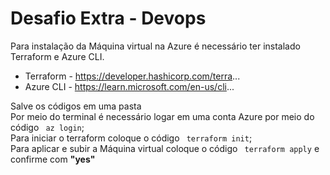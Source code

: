 # Desafio Extra - Devops
Para instalação da Máquina virtual na Azure é necessário ter instalado Terraform e Azure CLI.
- Terraform - https://developer.hashicorp.com/terra...
- Azure CLI - https://learn.microsoft.com/en-us/cli...

Salve os códigos em uma pasta  
Por meio do terminal é necessário logar em uma conta Azure por meio do código ` az login`;  
Para iniciar o terraform coloque o código ` terraform init`;  
Para aplicar e subir a Máquina virtual coloque o código ` terraform apply` e confirme com **"yes"**  
